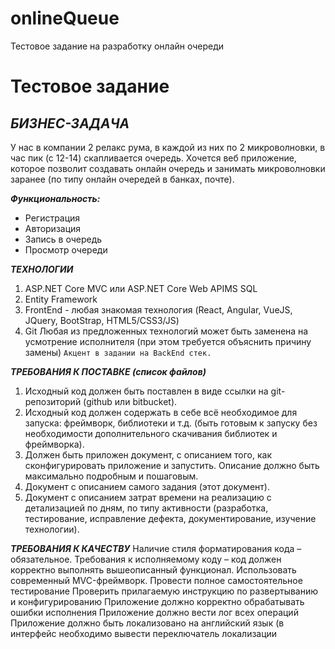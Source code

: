 # onlineQueue
Тестовое задание на разработку онлайн очереди

Тестовое задание
====================
***БИЗНЕС-ЗАДАЧА***
-----------------------------------
У нас в компании 2 релакс рума, в каждой из них по 2 микроволновки, в час пик (с 12-14) скапливается очередь. Хочется веб приложение, которое позволит создавать онлайн очередь и занимать микроволновки заранее (по типу онлайн очередей в банках, почте).

***Функциональность:***
* Регистрация
* Авторизация
* Запись в очередь
* Просмотр очереди

***ТЕХНОЛОГИИ***
1. ASP.NET Core MVC или ASP.NET Core Web APIMS SQL
2. Entity Framework
3. FrontEnd - любая знакомая технология (React, Angular, VueJS, JQuery, BootStrap, HTML5/CSS3/JS)
4. Git
Любая из предложенных технологий может быть заменена на усмотрение исполнителя (при этом требуется объяснить причину замены)
 `Акцент в задании на BackEnd стек.`

***ТРЕБОВАНИЯ К ПОСТАВКЕ (список файлов)***
1. Исходный код должен быть поставлен в виде ссылки на git-репозиторий (github или bitbucket).
2. Исходный код должен содержать в себе всё необходимое для запуска: фреймворк, библиотеки и т.д. (быть готовым к запуску без необходимости дополнительного скачивания библиотек и фреймворка).
3. Должен быть приложен документ, с описанием того, как сконфигурировать приложение и запустить. Описание должно быть максимально подробным и пошаговым.
4. Документ с описанием самого задания (этот документ).
5. Документ с описанием затрат времени на реализацию с детализацией по дням, по типу активности (разработка, тестирование, исправление дефекта, документирование, изучение технологии).

***ТРЕБОВАНИЯ К КАЧЕСТВУ***
Наличие стиля форматирования кода – обязательное.
Требования к исполняемому коду – код должен корректно выполнять вышеописанный функционал. Использовать современный MVC-фреймворк.
Провести полное самостоятельное тестирование
Проверить прилагаемую инструкцию по развертыванию и конфигурированию Приложение должно корректно обрабатывать ошибки исполнения
Приложение должно вести лог всех операций
Приложение должно быть локализовано на английский язык (в интерфейс необходимо вывести переключатель локализации
